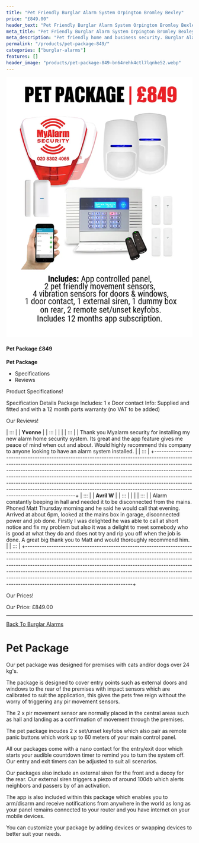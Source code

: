 ```yaml
---
title: "Pet Friendly Burglar Alarm System Orpington Bromley Bexley"
price: "£849.00"
header_text: "Pet Friendly Burglar Alarm System Orpington Bromley Bexley"
meta_title: "Pet Friendly Burglar Alarm System Orpington Bromley Bexley"
meta_description: "Pet friendly home and business security. Burglar Alarm Servicing, Burglar Alarm Installation, Alarm Battery and CCTV packages. Call 020 8302 4065"
permalink: "/products/pet-package-849/"
categories: ["burglar-alarms"]
features: []
header_image: "products/pet-package-849-bn64rehk4ctl7lqnhe52.webp"
---
```



<div class="product-image">
  <img src="/images/products/pet-package-849-bn64rehk4ctl7lqnhe52.webp" alt="Pet Friendly Burglar Alarm System Orpington Bromley Bexley" />
</div>


#### Pet Package £849

**Pet Package**

-   Specifications
-   Reviews

Product Specifications!

  Specification        Details
  Package Includes:    1 x Door contact
  Info:                Supplied and fitted and with a 12 month parts warranty (no VAT to be added)

Our Reviews!

| :::                                                                                                                                                                                                                                                                                                                                                                                                                                                                                                            |
| **Yvonne**                                                                                                                                                                                                                                                                                                                                                                                                                                                                                                                      |
| :::                                                                                                                                                                                                                                                                                                                                                                                                                                                                                                                             |
|                                                                                                                                                                                                                                                                                                                                                                                                                                                                                                                                 |
| :::                                                                                                                                                                                                                                                                                                                                                                                                                                                                                            |
| Thank you Myalarm security for installing my new alarm home security system. Its great and the app feature gives me peace of mind when out and about. Would highly recommend this company to anyone looking to have an alarm system installed.                                                                                                                                                                                                                                                                                  |
| :::                                                                                                                                                                                                                                                                                                                                                                                                                                                                                                                             |
+---------------------------------------------------------------------------------------------------------------------------------------------------------------------------------------------------------------------------------------------------------------------------------------------------------------------------------------------------------------------------------------------------------------------------------------------------------------------------------------------------------------------------------+
| :::                                                                                                                                                                                                                                                                                                                                                                                                                                                                                                            |
| **Avril W**                                                                                                                                                                                                                                                                                                                                                                                                                                                                                                                     |
| :::                                                                                                                                                                                                                                                                                                                                                                                                                                                                                                                             |
|                                                                                                                                                                                                                                                                                                                                                                                                                                                                                                                                 |
| :::                                                                                                                                                                                                                                                                                                                                                                                                                                                                                            |
| Alarm constantly beeping in hall and needed it to be disconnected from the mains. Phoned Matt Thursday morning and he said he would call that evening. Arrived at about 6pm, looked at the mains box in garage, disconnected power and job done. Firstly I was delighted he was able to call at short notice and fix my problem but also it was a delight to meet somebody who is good at what they do and does not try and rip you off when the job is done. A great big thank you to Matt and would thoroughly recommend him. |
| :::                                                                                                                                                                                                                                                                                                                                                                                                                                                                                                                             |
+---------------------------------------------------------------------------------------------------------------------------------------------------------------------------------------------------------------------------------------------------------------------------------------------------------------------------------------------------------------------------------------------------------------------------------------------------------------------------------------------------------------------------------+

Our Prices!

  Our Price:   £849.00

------------------------------------------------------------------------

[ Back To Burglar Alarms](../categories/burglar-alarms.php.html)

# Pet Package

Our pet package was designed for premises with cats and/or dogs over 24 kg\'s.

The package is designed to cover entry points such as external doors and windows to the rear of the premises with impact sensors which are calibrated to suit the application, this gives the pets free reign without the worry of triggering any pir movement sensors.

The 2 x pir movement sensor are normally placed in the central areas such as hall and landing as a confirmation of movement through the premises.

The pet package incudes 2 x set/unset keyfobs which also pair as remote panic buttons which work up to 60 meters of your main control panel.

All our packages come with a nano contact for the entry/exit door which starts your audible countdown timer to remind you to turn the system off. Our entry and exit timers can be adjusted to suit all scenarios.

Our packages also include an external siren for the front and a decoy for the rear. Our external siren triggers a piezo of around 100db which alerts neighbors and passers by of an activation.

The app is also included within this package which enables you to arm/disarm and receive notifications from anywhere in the world as long as your panel remains connected to your router and you have internet on your mobile devices.

You can customize your package by adding devices or swapping devices to better suit your needs.
